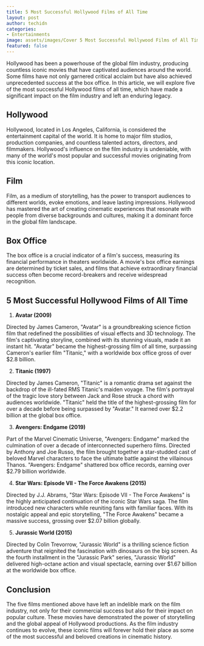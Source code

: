 ```yaml
---
title: 5 Most Successful Hollywood Films of All Time
layout: post
author: techidn
categories: 
- Entertainments
image: assets/images/Cover 5 Most Successful Hollywood Films of All Time.jpg
featured: false
---
```


Hollywood has been a powerhouse of the global film industry, producing countless iconic movies that have captivated audiences around the world. Some films have not only garnered critical acclaim but have also achieved unprecedented success at the box office. In this article, we will explore five of the most successful Hollywood films of all time, which have made a significant impact on the film industry and left an enduring legacy.

## Hollywood
Hollywood, located in Los Angeles, California, is considered the entertainment capital of the world. It is home to major film studios, production companies, and countless talented actors, directors, and filmmakers. Hollywood's influence on the film industry is undeniable, with many of the world's most popular and successful movies originating from this iconic location.

## Film
Film, as a medium of storytelling, has the power to transport audiences to different worlds, evoke emotions, and leave lasting impressions. Hollywood has mastered the art of creating cinematic experiences that resonate with people from diverse backgrounds and cultures, making it a dominant force in the global film landscape.

## Box Office
The box office is a crucial indicator of a film's success, measuring its financial performance in theaters worldwide. A movie's box office earnings are determined by ticket sales, and films that achieve extraordinary financial success often become record-breakers and receive widespread recognition.

## 5 Most Successful Hollywood Films of All Time
1. **Avatar (2009)**

Directed by James Cameron, "Avatar" is a groundbreaking science fiction film that redefined the possibilities of visual effects and 3D technology. The film's captivating storyline, combined with its stunning visuals, made it an instant hit. "Avatar" became the highest-grossing film of all time, surpassing Cameron's earlier film "Titanic," with a worldwide box office gross of over $2.8 billion.

2. **Titanic (1997)**

Directed by James Cameron, "Titanic" is a romantic drama set against the backdrop of the ill-fated RMS Titanic's maiden voyage. The film's portrayal of the tragic love story between Jack and Rose struck a chord with audiences worldwide. "Titanic" held the title of the highest-grossing film for over a decade before being surpassed by "Avatar." It earned over $2.2 billion at the global box office.

3. **Avengers: Endgame (2019)**

Part of the Marvel Cinematic Universe, "Avengers: Endgame" marked the culmination of over a decade of interconnected superhero films. Directed by Anthony and Joe Russo, the film brought together a star-studded cast of beloved Marvel characters to face the ultimate battle against the villainous Thanos. "Avengers: Endgame" shattered box office records, earning over $2.79 billion worldwide.

4. **Star Wars: Episode VII - The Force Awakens (2015)**

Directed by J.J. Abrams, "Star Wars: Episode VII - The Force Awakens" is the highly anticipated continuation of the iconic Star Wars saga. The film introduced new characters while reuniting fans with familiar faces. With its nostalgic appeal and epic storytelling, "The Force Awakens" became a massive success, grossing over $2.07 billion globally.

5. **Jurassic World (2015)**

Directed by Colin Trevorrow, "Jurassic World" is a thrilling science fiction adventure that reignited the fascination with dinosaurs on the big screen. As the fourth installment in the "Jurassic Park" series, "Jurassic World" delivered high-octane action and visual spectacle, earning over $1.67 billion at the worldwide box office.

## Conclusion
The five films mentioned above have left an indelible mark on the film industry, not only for their commercial success but also for their impact on popular culture. These movies have demonstrated the power of storytelling and the global appeal of Hollywood productions. As the film industry continues to evolve, these iconic films will forever hold their place as some of the most successful and beloved creations in cinematic history.
